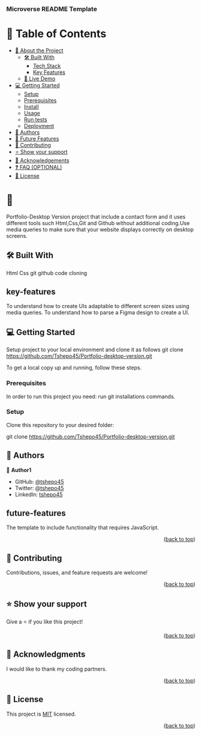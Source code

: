 <a name="readme-top"></a>
<h3><b>Microverse README Template</b></h3>

# 📗 Table of Contents

- [📖 About the Project](#about-project)
  - [🛠 Built With](#built-with)
    - [Tech Stack](#tech-stack)
    - [Key Features](#key-features)
  - [🚀 Live Demo](#live-demo)
- [💻 Getting Started](#getting-started)
  - [Setup](#setup)
  - [Prerequisites](#prerequisites)
  - [Install](#install)
  - [Usage](#usage)
  - [Run tests](#run-tests)
  - [Deployment](#triangular_flag_on_post-deployment)
- [👥 Authors](#authors)
- [🔭 Future Features](#future-features)
- [🤝 Contributing](#contributing)
- [⭐️ Show your support](#support)
- [🙏 Acknowledgements](#acknowledgements)
- [❓ FAQ (OPTIONAL)](#faq)
- [📝 License](#license)

# 📖<a name="Portfolio Mobile Finish"></a>
Portfolio-Desktop Version project that include a contact form and it uses different tools such Html,Css,Git and Github without additional coding.Use media queries to make sure that your website displays correctly on desktop screens.

## 🛠 Built With 
Html Css git github code cloning

## key-features
To understand how to create UIs adaptable to different screen sizes using media queries.
To understand how to parse a Figma design to create a UI.


## 💻 Getting Started 

Setup project to your local environment and clone it as follows git clone
https://github.com/Tshepo45/Portfolio-desktop-version.git

To get a local copy up and running, follow these steps.

### Prerequisites

In order to run this project you need:
run git installations commands.

### Setup

Clone this repository to your desired folder:

git clone https://github.com/Tshepo45/Portfolio-desktop-version.git

## 👥 Authors <a name="tshepo45"></a>

👤 **Author1**

- GitHub: [@tshepo45](https://github.com/githubhandle)
- Twitter: [@tshepo45](https://twitter.com/twitterhandle)
- LinkedIn: [tshepo45](https://linkedin.com/in/linkedinhandle)

## future-features
The template to include functionality that requires JavaScript.


<p align="right">(<a href="#readme-top">back to top</a>)</p>

## 🤝 Contributing <a name="coding partners"></a>

Contributions, issues, and feature requests are welcome!

<p align="right">(<a href="#readme-top">back to top</a>)</p>



## ⭐️ Show your support <a name="support"></a>

Give a ⭐️ if you like this project!

<p align="right">(<a href="#readme-top">back to top</a>)</p>


## 🙏 Acknowledgments <a name="acknowledgements"></a>

I would like to thank my coding partners.

<p align="right">(<a href="#readme-top">back to top</a>)</p>

## 📝 License <a name="MIT"></a>

This project is [MIT](/MIT.md) licensed.

<p align="right">(<a href="#readme-top">back to top</a>)</p>